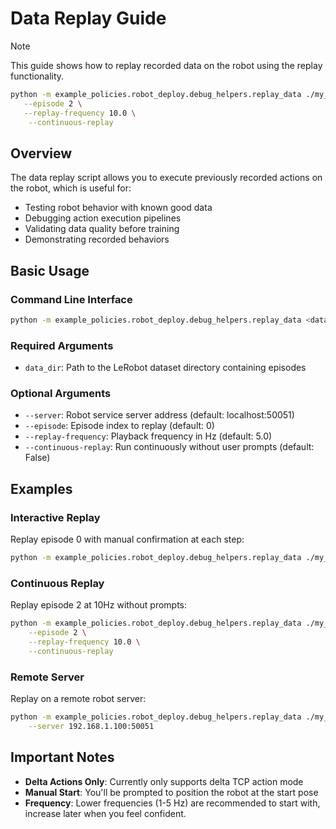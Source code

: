 # Data Replay Guide

> [!NOTE]
> This guide shows how to replay recorded data on the robot using the replay functionality.
> 
> ```bash
> python -m example_policies.robot_deploy.debug_helpers.replay_data ./my_dataset \
>    --episode 2 \
>    --replay-frequency 10.0 \
>     --continuous-replay
> ```


## Overview

The data replay script allows you to execute previously recorded actions on the robot, which is useful for:
- Testing robot behavior with known good data
- Debugging action execution pipelines  
- Validating data quality before training
- Demonstrating recorded behaviors

## Basic Usage

### Command Line Interface

```bash
python -m example_policies.robot_deploy.debug_helpers.replay_data <data_dir> [options]
```

### Required Arguments

- `data_dir`: Path to the LeRobot dataset directory containing episodes

### Optional Arguments

- `--server`: Robot service server address (default: localhost:50051)
- `--episode`: Episode index to replay (default: 0) 
- `--replay-frequency`: Playback frequency in Hz (default: 5.0)
- `--continuous-replay`: Run continuously without user prompts (default: False)

## Examples

### Interactive Replay
Replay episode 0 with manual confirmation at each step:
```bash
python -m example_policies.robot_deploy.debug_helpers.replay_data ./my_dataset --episode 0
```

### Continuous Replay
Replay episode 2 at 10Hz without prompts:
```bash
python -m example_policies.robot_deploy.debug_helpers.replay_data ./my_dataset \
    --episode 2 \
    --replay-frequency 10.0 \
    --continuous-replay
```

### Remote Server
Replay on a remote robot server:
```bash
python -m example_policies.robot_deploy.debug_helpers.replay_data ./my_dataset \
    --server 192.168.1.100:50051
```

## Important Notes

- **Delta Actions Only**: Currently only supports delta TCP action mode
- **Manual Start**: You'll be prompted to position the robot at the start pose
- **Frequency**: Lower frequencies (1-5 Hz) are recommended to start with, increase later when you feel confident.

